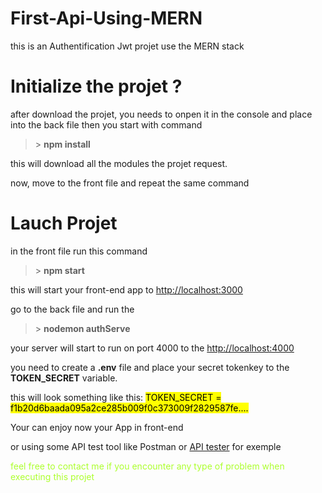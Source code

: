 # First-Api-Using-MERN
this is an Authentification Jwt projet use the MERN stack
# Initialize the projet ?
after download the projet, you needs to onpen it in the console and place into the 
back file then you start with command
>  \> <strong>npm install</strong>
<p> this will download all the modules the projet request. </p>
<p> now, move to the front file and repeat the same command</p>
<h1> Lauch Projet </h1>
<p>
in the front file run this command 
</p>
<p>
<blockquote> > <strong>npm start</strong> </blockquote>
</p>
<p> this will start your front-end app to <a href="http://localhost:3000" target:'_blank'>http://localhost:3000</a></p>
<p>go to the back file and run the </p>
<blockquote> > <strong>nodemon authServe</strong> </blockquote>
<p>your server will start to run on port 4000 to the <a href="http://localhost:4000" target:'_blank'>http://localhost:4000</a> </p>
<p>you need to create a <strong>.env</strong> file and place your secret tokenkey to the <strong>TOKEN_SECRET</strong> variable.</p>
<p> this will look something like this: <mark>TOKEN_SECRET = f1b20d6baada095a2ce285b009f0c373009f2829587fe....</mark></p>
<p> Your can enjoy now your App in front-end </p>
<p>or using some API test tool like Postman or <a href="chrome-extension://aejoelaoggembcahagimdiliamlcdmfm/index.html#requests">API tester</a> for exemple</p>
<p style="color: greenyellow;">feel free to contact me if you encounter any type of problem when executing this projet</p>
